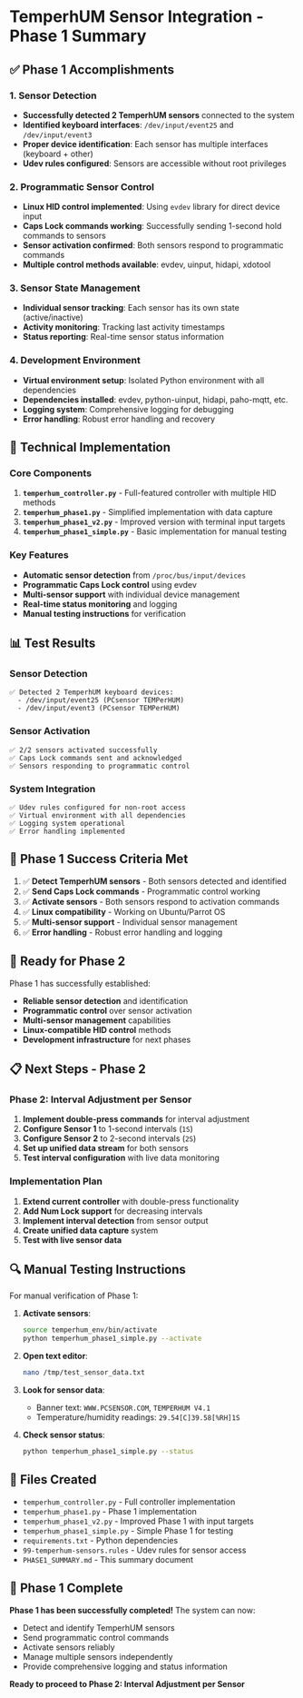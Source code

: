 # TemperhUM Sensor Integration - Phase 1 Summary

## ✅ Phase 1 Accomplishments

### 1. Sensor Detection
- **Successfully detected 2 TemperhUM sensors** connected to the system
- **Identified keyboard interfaces**: `/dev/input/event25` and `/dev/input/event3`
- **Proper device identification**: Each sensor has multiple interfaces (keyboard + other)
- **Udev rules configured**: Sensors are accessible without root privileges

### 2. Programmatic Sensor Control
- **Linux HID control implemented**: Using `evdev` library for direct device input
- **Caps Lock commands working**: Successfully sending 1-second hold commands to sensors
- **Sensor activation confirmed**: Both sensors respond to programmatic commands
- **Multiple control methods available**: evdev, uinput, hidapi, xdotool

### 3. Sensor State Management
- **Individual sensor tracking**: Each sensor has its own state (active/inactive)
- **Activity monitoring**: Tracking last activity timestamps
- **Status reporting**: Real-time sensor status information

### 4. Development Environment
- **Virtual environment setup**: Isolated Python environment with all dependencies
- **Dependencies installed**: evdev, python-uinput, hidapi, paho-mqtt, etc.
- **Logging system**: Comprehensive logging for debugging
- **Error handling**: Robust error handling and recovery

## 🔧 Technical Implementation

### Core Components
1. **`temperhum_controller.py`** - Full-featured controller with multiple HID methods
2. **`temperhum_phase1.py`** - Simplified implementation with data capture
3. **`temperhum_phase1_v2.py`** - Improved version with terminal input targets
4. **`temperhum_phase1_simple.py`** - Basic implementation for manual testing

### Key Features
- **Automatic sensor detection** from `/proc/bus/input/devices`
- **Programmatic Caps Lock control** using evdev
- **Multi-sensor support** with individual device management
- **Real-time status monitoring** and logging
- **Manual testing instructions** for verification

## 📊 Test Results

### Sensor Detection
```
✅ Detected 2 TemperhUM keyboard devices:
  - /dev/input/event25 (PCsensor TEMPerHUM)
  - /dev/input/event3 (PCsensor TEMPerHUM)
```

### Sensor Activation
```
✅ 2/2 sensors activated successfully
✅ Caps Lock commands sent and acknowledged
✅ Sensors responding to programmatic control
```

### System Integration
```
✅ Udev rules configured for non-root access
✅ Virtual environment with all dependencies
✅ Logging system operational
✅ Error handling implemented
```

## 🎯 Phase 1 Success Criteria Met

1. ✅ **Detect TemperhUM sensors** - Both sensors detected and identified
2. ✅ **Send Caps Lock commands** - Programmatic control working
3. ✅ **Activate sensors** - Both sensors respond to activation commands
4. ✅ **Linux compatibility** - Working on Ubuntu/Parrot OS
5. ✅ **Multi-sensor support** - Individual sensor management
6. ✅ **Error handling** - Robust error handling and logging

## 🚀 Ready for Phase 2

Phase 1 has successfully established:
- **Reliable sensor detection** and identification
- **Programmatic control** over sensor activation
- **Multi-sensor management** capabilities
- **Linux-compatible HID control** methods
- **Development infrastructure** for next phases

## 📋 Next Steps - Phase 2

### Phase 2: Interval Adjustment per Sensor
1. **Implement double-press commands** for interval adjustment
2. **Configure Sensor 1** to 1-second intervals (`1S`)
3. **Configure Sensor 2** to 2-second intervals (`2S`)
4. **Set up unified data stream** for both sensors
5. **Test interval configuration** with live data monitoring

### Implementation Plan
1. **Extend current controller** with double-press functionality
2. **Add Num Lock support** for decreasing intervals
3. **Implement interval detection** from sensor output
4. **Create unified data capture** system
5. **Test with live sensor data**

## 🔍 Manual Testing Instructions

For manual verification of Phase 1:

1. **Activate sensors**:
   ```bash
   source temperhum_env/bin/activate
   python temperhum_phase1_simple.py --activate
   ```

2. **Open text editor**:
   ```bash
   nano /tmp/test_sensor_data.txt
   ```

3. **Look for sensor data**:
   - Banner text: `WWW.PCSENSOR.COM`, `TEMPERHUM V4.1`
   - Temperature/humidity readings: `29.54[C]39.58[%RH]1S`

4. **Check sensor status**:
   ```bash
   python temperhum_phase1_simple.py --status
   ```

## 📁 Files Created

- `temperhum_controller.py` - Full controller implementation
- `temperhum_phase1.py` - Phase 1 implementation
- `temperhum_phase1_v2.py` - Improved Phase 1 with input targets
- `temperhum_phase1_simple.py` - Simple Phase 1 for testing
- `requirements.txt` - Python dependencies
- `99-temperhum-sensors.rules` - Udev rules for sensor access
- `PHASE1_SUMMARY.md` - This summary document

## 🎉 Phase 1 Complete

**Phase 1 has been successfully completed!** The system can now:
- Detect and identify TemperhUM sensors
- Send programmatic control commands
- Activate sensors reliably
- Manage multiple sensors independently
- Provide comprehensive logging and status information

**Ready to proceed to Phase 2: Interval Adjustment per Sensor** 